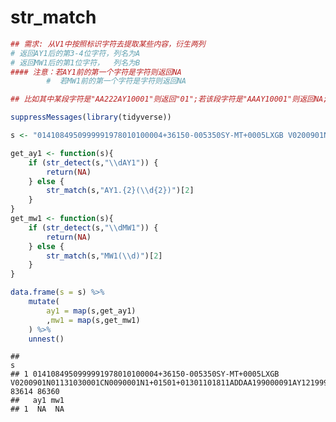 str\_match
================

``` r
## 需求: 从V1中按照标识字符去提取某些内容，衍生两列
# 返回AY1后的第3-4位字符，列名为A
# 返回MW1后的第1位字符，  列名为B
#### 注意：若AY1前的第一个字符是字符则返回NA
        #  若MW1前的第一个字符是字符则返回NA

## 比如其中某段字符是"AA222AY10001"则返回"01";若该段字符是"AAAY10001"则返回NA;

suppressMessages(library(tidyverse))

s <- "0141084950999991978010100004+36150-005350SY-MT+0005LXGB V0200901N01131030001CN0090001N1+01501+01301101811ADDAA199000091AY121999GA1031+004209059GA2061+030009039GF106991031051004501071999MA1101801999999MD1210051+9999MW1051REMSYN017700// 83614 86360"
```

``` r
get_ay1 <- function(s){
    if (str_detect(s,"\\dAY1")) {
        return(NA)
    } else {
        str_match(s,"AY1.{2}(\\d{2})")[2]
    }
}
get_mw1 <- function(s){
    if (str_detect(s,"\\dMW1")) {
        return(NA)
    } else {
        str_match(s,"MW1(\\d)")[2]
    }
}
```

``` r
data.frame(s = s) %>% 
    mutate(
        ay1 = map(s,get_ay1)
        ,mw1 = map(s,get_mw1)
    ) %>% 
    unnest()
```

    ##                                                                                                                                                                                                                                                        s
    ## 1 0141084950999991978010100004+36150-005350SY-MT+0005LXGB V0200901N01131030001CN0090001N1+01501+01301101811ADDAA199000091AY121999GA1031+004209059GA2061+030009039GF106991031051004501071999MA1101801999999MD1210051+9999MW1051REMSYN017700// 83614 86360
    ##   ay1 mw1
    ## 1  NA  NA
